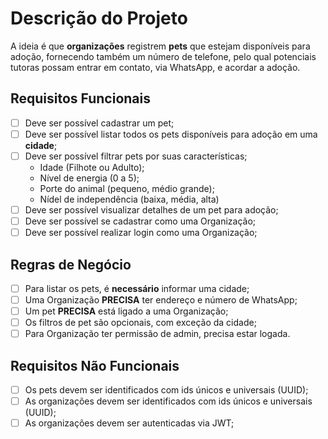 # Descrição do Projeto
A ideia é que **organizações** registrem **pets** que estejam disponíveis para adoção, fornecendo também um número de telefone, pelo qual potenciais tutoras possam entrar em contato, via WhatsApp, e acordar a adoção. 

## Requisitos Funcionais

- [ ] Deve ser possível cadastrar um pet;
- [ ] Deve ser possível listar todos os pets disponíveis para adoção em uma **cidade**;
- [ ] Deve ser possível filtrar pets por suas características;
    - Idade (Filhote ou Adulto);
    - Nível de energia (0 a 5);
    - Porte do animal (pequeno, médio grande);
    - Nídel de independência (baixa, média, alta)
- [ ] Deve ser possível visualizar detalhes de um pet para adoção;
- [ ] Deve ser possível se cadastrar como uma Organização;
- [ ] Deve ser possível realizar login como uma Organização;

## Regras de Negócio
- [ ] Para listar os pets, é **necessário** informar uma cidade;
- [ ] Uma Organização **PRECISA** ter endereço e número de WhatsApp;
- [ ] Um pet **PRECISA** está ligado a uma Organização;
- [ ] Os filtros de pet são opcionais, com exceção da cidade;
- [ ] Para Organização ter permissão de admin, precisa estar logada.

## Requisitos Não Funcionais
- [ ] Os pets devem ser identificados com ids únicos e universais (UUID);
- [ ] As organizações devem ser identificados com ids únicos e universais (UUID);
- [ ] As organizações devem ser autenticadas via JWT;